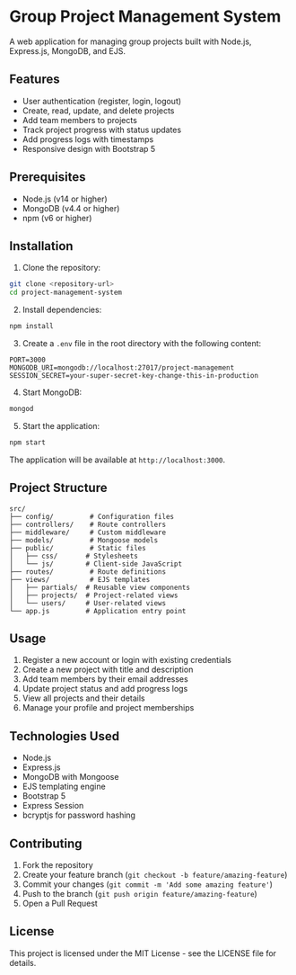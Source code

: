 # Group Project Management System

A web application for managing group projects built with Node.js, Express.js, MongoDB, and EJS.

## Features

- User authentication (register, login, logout)
- Create, read, update, and delete projects
- Add team members to projects
- Track project progress with status updates
- Add progress logs with timestamps
- Responsive design with Bootstrap 5

## Prerequisites

- Node.js (v14 or higher)
- MongoDB (v4.4 or higher)
- npm (v6 or higher)

## Installation

1. Clone the repository:
```bash
git clone <repository-url>
cd project-management-system
```

2. Install dependencies:
```bash
npm install
```

3. Create a `.env` file in the root directory with the following content:
```
PORT=3000
MONGODB_URI=mongodb://localhost:27017/project-management
SESSION_SECRET=your-super-secret-key-change-this-in-production
```

4. Start MongoDB:
```bash
mongod
```

5. Start the application:
```bash
npm start
```

The application will be available at `http://localhost:3000`.

## Project Structure

```
src/
├── config/         # Configuration files
├── controllers/    # Route controllers
├── middleware/     # Custom middleware
├── models/         # Mongoose models
├── public/         # Static files
│   ├── css/       # Stylesheets
│   └── js/        # Client-side JavaScript
├── routes/         # Route definitions
├── views/          # EJS templates
│   ├── partials/  # Reusable view components
│   ├── projects/  # Project-related views
│   └── users/     # User-related views
└── app.js         # Application entry point
```

## Usage

1. Register a new account or login with existing credentials
2. Create a new project with title and description
3. Add team members by their email addresses
4. Update project status and add progress logs
5. View all projects and their details
6. Manage your profile and project memberships

## Technologies Used

- Node.js
- Express.js
- MongoDB with Mongoose
- EJS templating engine
- Bootstrap 5
- Express Session
- bcryptjs for password hashing

## Contributing

1. Fork the repository
2. Create your feature branch (`git checkout -b feature/amazing-feature`)
3. Commit your changes (`git commit -m 'Add some amazing feature'`)
4. Push to the branch (`git push origin feature/amazing-feature`)
5. Open a Pull Request

## License

This project is licensed under the MIT License - see the LICENSE file for details. 